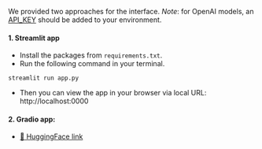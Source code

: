We provided two approaches for the interface. *Note*: for OpenAI models, an [API_KEY](https://help.openai.com/en/articles/5112595-best-practices-for-api-key-safety) should be added to your environment. 

#### 1. Streamlit app

- Install the packages from `requirements.txt`.
- Run the following command in your terminal.
  
```
streamlit run app.py
```
- Then you can view the app in your browser via local URL: http://localhost:0000


#### 2. Gradio app:
- [🤗 HuggingFace link](https://huggingface.co/spaces/CellularGenomicMedicine/HealthLiteracyEvaluator)


